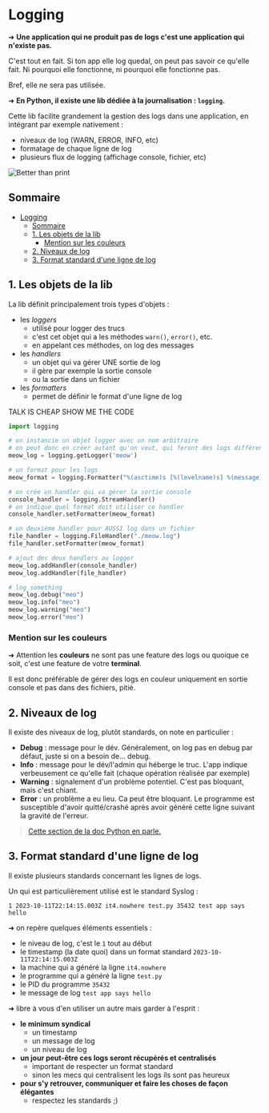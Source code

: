 # Logging

➜ **Une application qui ne produit pas de logs c'est une application qui n'existe pas.**

C'est tout en fait. Si ton app elle log quedal, on peut pas savoir ce qu'elle fait. Ni pourquoi elle fonctionne, ni pourquoi elle fonctionne pas.

Bref, elle ne sera pas utilisée.

➜ **En Python, il existe une lib dédiée à la journalisation : `logging`.**

Cette lib facilite grandement la gestion des logs dans une application, en intégrant par exemple nativement :

- niveaux de log (WARN, ERROR, INFO, etc)
- formatage de chaque ligne de log
- plusieurs flux de logging (affichage console, fichier, etc)

![Better than print](./img/bt_print.png)

## Sommaire

- [Logging](#logging)
  - [Sommaire](#sommaire)
  - [1. Les objets de la lib](#1-les-objets-de-la-lib)
    - [Mention sur les couleurs](#mention-sur-les-couleurs)
  - [2. Niveaux de log](#2-niveaux-de-log)
  - [3. Format standard d'une ligne de log](#3-format-standard-dune-ligne-de-log)

## 1. Les objets de la lib

La lib définit principalement trois types d'objets :

- les *loggers*
  - utilisé pour logger des trucs
  - c'est cet objet qui a les méthodes `warn()`, `error()`, etc.
  - en appelant ces méthodes, on log des messages
- les *handlers*
  - un objet qui va gérer UNE sortie de log
  - il gère par exemple la sortie console
  - ou la sortie dans un fichier
- les *formatters*
  - permet de définir le format d'une ligne de log

TALK IS CHEAP SHOW ME THE CODE

```python
import logging

# on instancie un objet logger avec un nom arbitraire
# on peut donc en créer autant qu'on veut, qui feront des logs différents
meow_log = logging.getLogger('meow')

# un format pour les logs
meow_format = logging.Formatter("%(asctime)s [%(levelname)s] %(message)s")

# on crée un handler qui va gérer la sortie console
console_handler = logging.StreamHandler()
# on indique quel format doit utiliser ce handler
console_handler.setFormatter(meow_format) 

# un deuxième handler pour AUSSI log dans un fichier
file_handler = logging.FileHandler("./meow.log")
file_handler.setFormatter(meow_format)

# ajout des deux handlers au logger
meow_log.addHandler(console_handler)
meow_log.addHandler(file_handler)

# log something
meow_log.debug("meo")
meow_log.info("meo")
meow_log.warning("meo")
meow_log.error("meo")
```

### Mention sur les couleurs

➜ Attention les **couleurs** ne sont pas une feature des logs ou quoique ce soit, c'est une feature de votre **terminal**.

Il est donc préférable de gérer des logs en couleur uniquement en sortie console et pas dans des fichiers, pitié.

## 2. Niveaux de log

Il existe des niveaux de log, plutôt standards, on note en particulier :

- **Debug** : message pour le dév. Généralement, on log pas en debug par défaut, juste si on a besoin de... debug.
- **Info** : message pour le dév/l'admin qui héberge le truc. L'app indique verbeusement ce qu'elle fait (chaque opération réalisée par exemple)
- **Warning** : signalement d'un problème potentiel. C'est pas bloquant, mais c'est chiant.
- **Error** : un problème a eu lieu. Ca peut être bloquant. Le programme est susceptible d'avoir quitté/crashé après avoir généré cette ligne suivant la gravité de l'erreur.

> [Cette section de la doc Python en parle.](https://docs.python.org/3/library/logging.html#logging-levels)

## 3. Format standard d'une ligne de log

Il existe plusieurs standards concernant les lignes de logs.

Un qui est particulièrement utilisé est le standard Syslog :

```
1 2023-10-11T22:14:15.003Z it4.nowhere test.py 35432 test app says hello
```

➜ on repère quelques éléments essentiels :

- le niveau de log, c'est le `1` tout au début
- le timestamp (la date quoi) dans un format standard `2023-10-11T22:14:15.003Z`
- la machine qui a généré la ligne `it4.nowhere`
- le programme qui a généré la ligne `test.py`
- le PID du programme `35432`
- le message de log `test app says hello`

➜ libre à vous d'en utiliser un autre mais garder à l'esprit :

- **le minimum syndical**
  - un timestamp
  - un message de log
  - un niveau de log
- **un jour peut-être ces logs seront récupérés et centralisés**
  - important de respecter un format standard
  - sinon les mecs qui centralisent les logs ils sont pas heureux
- **pour s'y retrouver, communiquer et faire les choses de façon élégantes**
  - respectez les standards ;)